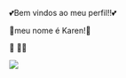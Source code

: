 💕Bem vindos ao meu perfil!!💕

 🖤meu nome é Karen!🖤

🎸
🏳‍🌈


 
![](https://media.tenor.com/sFtn4OPTo0EAAAAM/ateez-atiny.gif)



 
<!--
